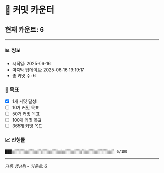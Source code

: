 # 🔢 커밋 카운터

## 현재 카운트: 6

---

### 📊 정보
- 시작일: 2025-06-16
- 마지막 업데이트: 2025-06-16 19:19:17
- 총 커밋 수: 6

### 🎯 목표
- [x] 1개 커밋 달성!
- [ ] 10개 커밋 목표
- [ ] 50개 커밋 목표
- [ ] 100개 커밋 목표
- [ ] 365개 커밋 목표

### 📈 진행률
```
███░░░░░░░░░░░░░░░░░░░░░░░░░░░░░░░░░░░░░░░░░░░░░░░ 6/100
```

---
*자동 생성됨 - 카운트: 6*
